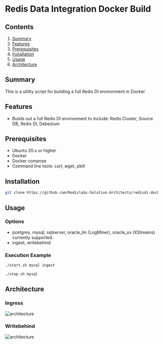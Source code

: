# Redis Data Integration Docker Build  

## Contents
1.  [Summary](#summary)
2.  [Features](#features)
3.  [Prerequisites](#prerequisites)
4.  [Installation](#installation)
5.  [Usage](#usage)
6.  [Architecture](#architecture)


## Summary <a name="summary"></a>
This is a utility script for building a full Redis DI environment in Docker

## Features <a name="features"></a>
- Builds out a full Redis DI environment to include:  Redis Cluster, Source DB, Redis DI, Debezium

## Prerequisites <a name="prerequisites"></a>
- Ubuntu 20.x or higher
- Docker
- Docker compose
- Command line tools: curl, wget, pkill

## Installation <a name="installation"></a>
```bash
git clone https://github.com/Redislabs-Solution-Architects/redisdi-docker.git && cd redisdi-docker
```

## Usage <a name="usage"></a>
### Options
- <dbtype>  postgres, mysql, sqlserver, oracle_lm (LogMiner), oracle_xs (XStreams) currently supported.
- <mode> ingest, writebehind

### Execution Example
```bash
./start.sh mysql ingest
```
```bash
./stop.sh mysql
```

## Architecture <a name="architecture"></a>
### Ingress
![architecture](https://docs.google.com/drawings/d/e/2PACX-1vQJTilci_8FrRnPjy7Lxf67QLiUbilbLpmM3ftsKIY0jYJOi7uqupLs1XXGFRKP4yq0S7plyNYiUVwA/pub?w=663&h=380) 
### Writebehind
![architecture](https://docs.google.com/drawings/d/e/2PACX-1vTTMI3fiiboZdx5zhYUEQF22Wrw4O-xGHhnbYa0_8h_PWInpYsy0bBIDS2bDNis3ceYUHBpJ6MWQAXo/pub?w=663&h=380) 
